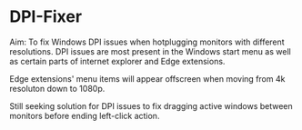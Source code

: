 # DPI-Fixer
Aim:
To fix Windows DPI issues when hotplugging monitors with different resolutions. DPI issues are most present in the Windows start menu as well as certain parts of internet explorer and Edge extensions.

Edge extensions' menu items will appear offscreen when moving from 4k resoluton down to 1080p.

Still seeking solution for DPI issues to fix dragging active windows between monitors before ending left-click action.


